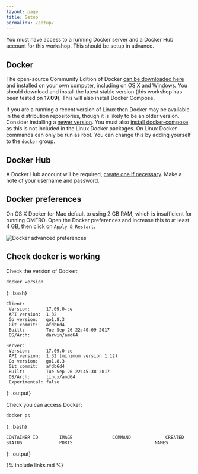 ```yaml
---
layout: page
title: Setup
permalink: /setup/
---
```


You must have access to a running Docker server and a Docker Hub account for this workshop. This should be setup in advance.

## Docker

The open-source Community Edition of Docker [can be downloaded here](https://store.docker.com/search?offering=community&q=&type=edition) and installed on your own computer, including on [OS X](https://store.docker.com/editions/community/docker-ce-desktop-mac) and  [Windows](https://store.docker.com/editions/community/docker-ce-desktop-windows). You should download and install the latest stable version (this workshop has been tested on **17.09**). This will also install Docker Compose.

If you are a running a recent version of Linux then Docker may be available in the distribution repositories, though it is likely to be an older version. Consider installing a [newer version](https://store.docker.com/search?offering=community&q=&type=edition). You must also [install docker-compose](https://github.com/docker/compose/releases) as this is not included in the Linux Docker packages. On Linux Docker commands can only be run as root. You can change this by adding yourself to the `docker` group.


## Docker Hub

A Docker Hub account will be required, [create one if necessary](https://hub.docker.com/). Make a note of your username and password.


## Docker preferences

On OS X Docker for Mac default to using 2 GB RAM, which is insufficient for running OMERO. Open the Docker preferences and increase this to at least 4 GB, then click on `Apply & Restart`.

<img alt="Docker advanced preferences" src="{{ page.root }}/fig/docker-preferences.png" />


## Check docker is working

Check the version of Docker:
~~~
docker version
~~~
{: .bash}
~~~
Client:
 Version:      17.09.0-ce
 API version:  1.32
 Go version:   go1.8.3
 Git commit:   afdb6d4
 Built:        Tue Sep 26 22:40:09 2017
 OS/Arch:      darwin/amd64

Server:
 Version:      17.09.0-ce
 API version:  1.32 (minimum version 1.12)
 Go version:   go1.8.3
 Git commit:   afdb6d4
 Built:        Tue Sep 26 22:45:38 2017
 OS/Arch:      linux/amd64
 Experimental: false
~~~
{: .output}

Check you can access Docker:
~~~
docker ps
~~~
{: .bash}
~~~
CONTAINER ID        IMAGE               COMMAND             CREATED             STATUS              PORTS                               NAMES
~~~
{: .output}

{% include links.md %}
